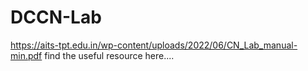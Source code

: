 # DCCN-Lab
https://aits-tpt.edu.in/wp-content/uploads/2022/06/CN_Lab_manual-min.pdf
find the useful resource here....